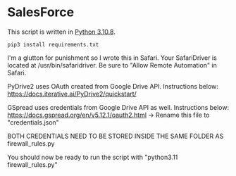 # SalesForce

This script is written in [Python 3.10.8](https://www.python.org/downloads/release/python-3108/).
```
pip3 install requirements.txt
```
I'm a glutton for punishment so I wrote this in Safari. Your SafariDriver is located at /usr/bin/safaridriver. Be sure to "Allow Remote Automation" in Safari.

PyDrive2 uses OAuth created from Google Drive API. Instructions below:
https://docs.iterative.ai/PyDrive2/quickstart/

GSpread uses credentials from Google Drive API as well. Instructions below:
https://docs.gspread.org/en/v5.12.1/oauth2.html
-> Rename this file to "credentials.json"

BOTH CREDENTIALS NEED TO BE STORED INSIDE THE SAME FOLDER AS firewall_rules.py

You should now be ready to run the script with "python3.11 firewall_rules.py"
